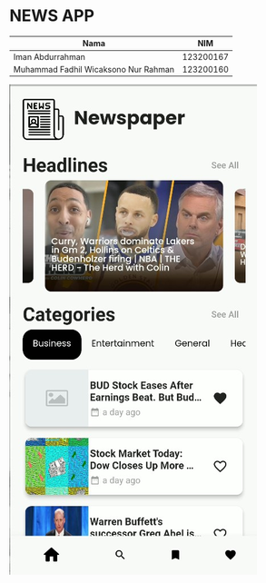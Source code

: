# NEWS APP

|Nama | NIM |
| ------------- | ------------- |
|Iman Abdurrahman | 123200167 |
|Muhammad Fadhil Wicaksono Nur Rahman | 123200160 |

![alt text](https://github.com/Nonstop-Consistency/News_App/blob/master/assets/images/homescreen.jpg?raw=true)
